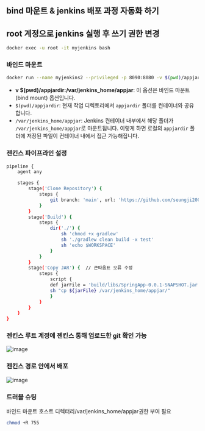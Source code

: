 ## bind 마운트 & jenkins 배포 과정 자동화 하기 
## root 계정으로 jenkins 실행 후 쓰기 권한 변경
```bash
docker exec -u root -it myjenkins bash
```
### 바인드 마운트
```bash
docker run --name myjenkins2 --privileged -p 8090:8080 -v $(pwd)/appjardir:/var/jenkins_home/appjar jenkins/jenkins:lts-jdk17
```
- **v $(pwd)/appjardir:/var/jenkins_home/appjar**: 이 옵션은 바인드 마운트(bind mount) 옵션입니다.
- `$(pwd)/appjardir`: 현재 작업 디렉토리에서 `appjardir` 폴더를 컨테이너와 공유합니다.
- `/var/jenkins_home/appjar`: Jenkins 컨테이너 내부에서 해당 폴더가 `/var/jenkins_home/appjar`로 마운트됩니다.
이렇게 하면 로컬의 `appjardir` 폴더에 저장된 파일이 컨테이너 내에서 접근 가능해집니다.

### 젠킨스 파이프라인 설정
```bash
pipeline {
    agent any

    stages {
        stage('Clone Repository') {
            steps {
                git branch: 'main', url: 'https://github.com/seungji2001/jenkins-fisa-lab.git'
            }
        }
        stage('Build') {
            steps {
                dir('./') {                   
                    sh 'chmod +x gradlew'                    
                    sh './gradlew clean build -x test'
                    sh 'echo $WORKSPACE'
                }
            }
        }
        stage('Copy JAR') {  // 큰따옴표 오류 수정
            steps {
                script {
                def jarFile = 'build/libs/SpringApp-0.0.1-SNAPSHOT.jar'                   
                sh "cp ${jarFile} /var/jenkins_home/appjar/"
                }
            }
        }
    }
}
```

### 젠킨스 루트 계정에 젠킨스 통해 업로드한 git 확인 가능
![image](https://github.com/user-attachments/assets/cd29b7b6-f672-47d6-a123-32d152c5e28e)

### 젠킨스 경로 안에서 배포
![image](https://github.com/user-attachments/assets/780cecff-5a56-4abf-a80e-485bfcdaedda)

### 트러블 슈팅
바인드 마운트 호스트 디렉터리/var/jenkins_home/appjar권한 부여 필요
```bash
chmod +R 755
```
